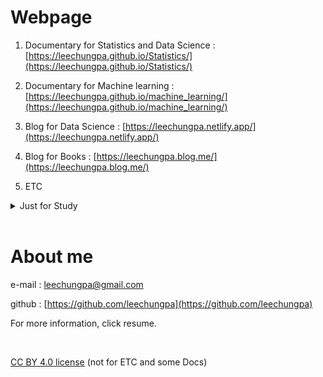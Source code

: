 # Webpage

1. Documentary for Statistics and Data Science : [https://leechungpa.github.io/Statistics/](https://leechungpa.github.io/Statistics/)

1. Documentary for Machine learning : [https://leechungpa.github.io/machine_learning/](https://leechungpa.github.io/machine_learning/)

1. Blog for Data Science : [https://leechungpa.netlify.app/](https://leechungpa.netlify.app/)

1. Blog for Books : [https://leechungpa.blog.me/](https://leechungpa.blog.me/)

1. ETC

<details>
    <summary><a style="text-decoration:none">Just for Study</a></summary>
    <p>

<A href="https://github.com/leechungpa/Python-study"> Python </A>
  <P>

<A href="https://github.com/leechungpa/Python-study/tree/master/pandas"> Pandas </A>
  <P>


<A href="https://github.com/leechungpa/yonsei"> R (private) </A>
  <P>

<A href="https://github.com/leechungpa/cs50"> C (cs50) </A>
  <P>

</details>
<br>




# About me

e-mail : leechungpa@gmail.com

github : [https://github.com/leechungpa](https://github.com/leechungpa)

For more information, click resume.


<br>


[CC BY 4.0 license](https://creativecommons.org/licenses/by/4.0/legalcode) (not for ETC and some Docs)
